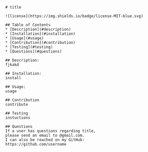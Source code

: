 
    # title

    ![license](https://img.shields.io/badge/license-MIT-blue.svg)

    ## Table of Contents
    * [Description](#description)
    * [Installation](#installation)
    * [Usage](#usage)
    * [Contribution](#contribution)
    * [Testing](#testing)
    * [Questions](#questions)

    ## Description:
    fjkakd

    ## Installation:
    install

    ## Usage:
    usage

    ## Contribution 
    contribute

    ## Testing
    instuctions

    ## Questions
    If a user has questions regarding title, 
    please send an email to @gmail.com.
    I can also be reached on my GitHub:
    https://github.com/username

    